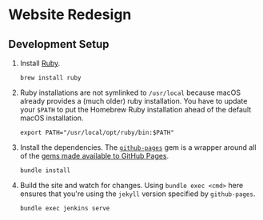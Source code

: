 # Website Redesign

## Development Setup

1. Install [Ruby][ruby].

    ```
    brew install ruby
    ```

2. Ruby installations are not symlinked to `/usr/local` because macOS already provides a (much older) ruby installation. You have to update your `$PATH` to put the Homebrew Ruby installation ahead of the default macOS installation.

    ```
    export PATH="/usr/local/opt/ruby/bin:$PATH"
    ```

3. Install the dependencies. The [`github-pages`][ghp] gem is a wrapper around all of the [gems made available to GitHub Pages][ghp-gems].

    ```
    bundle install
    ```

4. Build the site and watch for changes. Using `bundle exec <cmd>` here ensures that you're using the `jekyll` version specified by `github-pages`.

    ```
    bundle exec jenkins serve
    ```


[ruby]: https://www.ruby-lang.org/en/
[ghp]: https://rubygems.org/gems/github-pages
[ghp-gems]: https://pages.github.com/versions/
